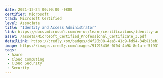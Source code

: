 ```yaml
---
date: 2021-12-24 00:00:00 -0800
certifier: Microsoft
track: Microsoft Certified
level: Associate
title: "Identity and Access Administrator"
link: https://docs.microsoft.com/en-us/learn/certifications/identity-and-access-administrator
asset: /assets/Microsoft_Certified_Professional_Certificate_3.pdf
detailLink: https://credly.com/badges/d4f20b08-4ea3-41c9-bd94-34b613eb1b76
image: https://images.credly.com/images/91295436-0704-4b98-8e1a-ef5f937bda21/identity-and-access-administrator-associate-600x600.png
tags: 
 - Azure
 - Cloud Computing
 - Cloud Security
 - Security
---
```

